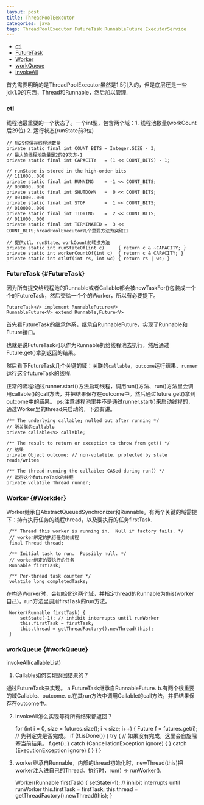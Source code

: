 ```yaml
---
layout: post
title: ThreadPoolEexcutor
categories: java
tags: ThreadPoolExecutor FutureTask RunnableFuture ExecutorService
---
```


* [ctl](#ctl)
* [FutureTask](#FutureTask)
* [Worker](#Workder)
* [workQueue](#workQueue)
* [invokeAll](#invokeAll)

首先需要明确的是ThreadPoolExecutor虽然是1.5引入的，但是底层还是一些jdk1.0的东西，Thread和Runnable，然后加以管理.

### ctl

线程池最重要的一个状态了。一个int型，包含两个域：1.  线程池数量(workCount后29位) 2.  运行状态(runState前3位)   
 
    // 后29位保存线程池数量
    private static final int COUNT_BITS = Integer.SIZE - 3;
    // 最大的线程池数量是2的29次方-1
    private static final int CAPACITY   = (1 << COUNT_BITS) - 1;

    // runState is stored in the high-order bits
    // 111000..000
    private static final int RUNNING    = -1 << COUNT_BITS;
    // 000000..000
    private static final int SHUTDOWN   =  0 << COUNT_BITS;
    // 001000..000
    private static final int STOP       =  1 << COUNT_BITS;
    // 010000..000
    private static final int TIDYING    =  2 << COUNT_BITS;
    // 011000..000
    private static final int TERMINATED =  3 << COUNT_BITS;hreadPoolExecutor几个重要方法为突破口
  
    // 提供ctl、runState、workCount的转换方法
    private static int runStateOf(int c)     { return c & ~CAPACITY; }
    private static int workerCountOf(int c)  { return c & CAPACITY; }
    private static int ctlOf(int rs, int wc) { return rs | wc; }

### FutureTask {#FutureTask}

因为所有提交给线程池的Runnable或者Callable都会被newTaskFor()包装成一个个的FutureTask，然后交给一个个的Worker，所以有必要提下。

    FutureTask<V> implement RunnableFuture<V>
    RunnableFuture<V> extend Runnable,Future<V> 

首先看FutureTask的继承体系，继承自RunnableFuture，实现了Runnable和Future接口。

也就是说FutureTask可以作为Runnable扔给线程池去执行，然后通过Future.get()拿到返回的结果。

然后看下FutureTask几个关键的域：关联的`callable`，`outcome`运行结果、`runner`运行这个futureTask的线程.

正常的流程:通过runner.start()方法启动线程，调用run()方法、run()方法里会调用callable()的call方法，并把结果保存在outcome中。然后通过future.get()拿到outcome中的结果。
ps:注意线程池里并不是通过runner.start()来启动线程的，通过Worker里的thread来启动的，下边有讲。

    /** The underlying callable; nulled out after running */
    // 所关联的callable 
    private callable<V> callable;
    
    /** The result to return or exception to throw from get() */
    // 结果
    private Object outcome; // non-volatile, protected by state reads/writes
    
    /** The thread running the callable; CASed during run() */
    // 运行这个futureTask的线程
    private volatile Thread runner;

### Worker {#Workder}

Worker继承自AbstractQueuedSynchronizer和Runnable。有两个关键的域需提下：持有执行任务的线程thread，以及要执行的任务firstTask.

     /** Thread this worker is running in.  Null if factory fails. */
     // worker绑定的执行任务的线程
     final Thread thread;
 
     /** Initial task to run.  Possibly null. */
     // worker绑定的要执行的任务
     Runnable firstTask;
 
     /** Per-thread task counter */
     volatile long completedTasks;
 
在构造Worker时，会初始化这两个域，并指定thread的Runnable为this(worker自己)，run方法里调用firstTask的run方法。
     
     Worker(Runnable firstTask) {
         setState(-1); // inhibit interrupts until runWorker
         this.firstTask = firstTask;
         this.thread = getThreadFactory().newThread(this);
     }

### workQueue {#workQueue}



invokeAll(callableList)

1. Callable如何实现返回结果的？

通过FutureTask来实现。
    a.FutureTask继承自RunnableFuture.
    b.有两个很重要的域Callable、outcome.
    c.在其run方法中调用Callable的call方法，并把结果保存在outcome中。

2. invokeAll怎么实现等待所有结果都返回？

    for (int i = 0, size = futures.size(); i < size; i++) {
        Future<T> f = futures.get(i);
        // 先判定类是否完成。
        if (!f.isDone()) {
            try {
                // 如果没有完成，这里会自旋阻塞当前结果。
                f.get();
            } catch (CancellationException ignore) {
            } catch (ExecutionException ignore) {
            }
        }
    }

3. worker继承自Runnable，内部的thread初始化时，newThread(this)把worker注入进自己的Thread。执行时，run() -> runWorker().

    Worker(Runnable firstTask) {
        setState(-1); // inhibit interrupts until runWorker
        this.firstTask = firstTask;
        this.thread = getThreadFactory().newThread(this);
    }
